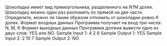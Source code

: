 Шоколадка имеет вид прямоугольника, разделенного на N?M долек. Шоколадку можно один раз разломить по прямой на две части. Определите, можно ли таким образом отломить от шоколадки ровно K долек.
Формат входных данных
Программа получает на вход три числа: N, M, K
Формат выходных данных
Программа должна вывести одно из двух слов: YES или NO. 
Sample Input 1:
4
2
6
Sample Output 1:
YES
Sample Input 2:
2
10
7
Sample Output 2:
NO